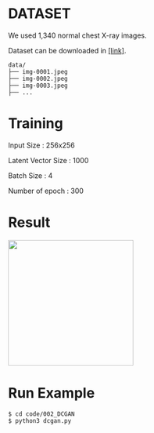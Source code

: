 # DATASET
We used 1,340 normal chest X-ray images.

Dataset can be downloaded in [[link]](https://www.kaggle.com/paultimothymooney/chest-xray-pneumonia).

    data/
    ├── img-0001.jpeg
    ├── img-0002.jpeg
    ├── img-0003.jpeg
    ├── ...

# Training
Input Size : 256x256

Latent Vector Size : 1000

Batch Size : 4

Number of epoch : 300


# Result
<p align="left">
    <img src="result/result_image.gif" width="256"\>
</p>


# Run Example
```
$ cd code/002_DCGAN
$ python3 dcgan.py
```
